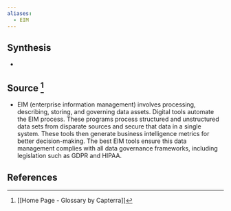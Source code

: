 ```yaml
---
aliases:
  - EIM
---
```

## Synthesis
- 
## Source [^1]
- EIM (enterprise information management) involves processing, describing, storing, and governing data assets. Digital tools automate the EIM process. These programs process structured and unstructured data sets from disparate sources and secure that data in a single system. These tools then generate business intelligence metrics for better decision-making. The best EIM tools ensure this data management complies with all data governance frameworks, including legislation such as GDPR and HIPAA.
## References

[^1]: [[Home Page - Glossary by Capterra]]